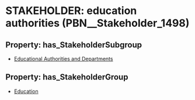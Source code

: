 # STAKEHOLDER: __education authorities__ (PBN__Stakeholder_1498)

## Property: has_StakeholderSubgroup

* [Educational Authorities and Departments](PBN__StakeholderSubgroup_13)

## Property: has_StakeholderGroup

* [Education](PBN__StakeholderGroup_1)


